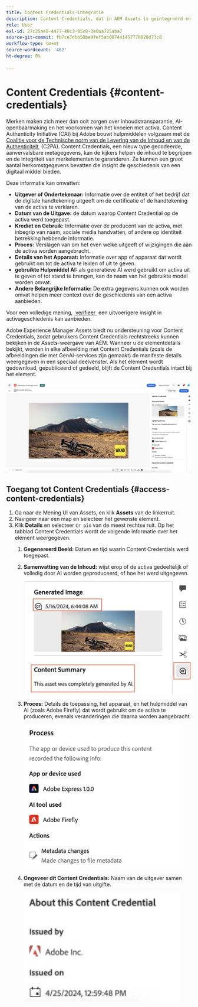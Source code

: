 ```yaml
---
title: Content Credentials-integratie
description: Content Credentials, dat in AEM Assets is geïntegreerd en in de Assets View is opgenomen, kan context bieden in de geschiedenis van een middel, zoals hoe het is gemaakt en wie er bij het maken betrokken was. Net als een voedingswaarde-label voor digitale inhoud kan Content Credentials helpen de transparantie te vergroten en vertrouwen te kweken bij het publiek.
role: User
exl-id: 27c25ae0-4477-40c3-85c8-3e0aa725aba7
source-git-commit: fb7ce7dbb58be9fef5ab087441457770828d73c8
workflow-type: tm+mt
source-wordcount: '462'
ht-degree: 0%

---
```


# Content Credentials {#content-credentials}

Merken maken zich meer dan ooit zorgen over inhoudstransparantie, AI-openbaarmaking en het voorkomen van het knoeien met activa. Content Authenticity Initiative (CAI) bij Adobe bouwt hulpmiddelen volgzaam met de [&#x200B; Coalitie voor de Technische norm van de Levering van de Inhoud en van de Authenticiteit &#x200B;](https://c2pa.org/specifications/specifications/1.1/specs/C2PA_Specification.html#_trust_model) (C2PA). Content Credentials, een nieuw type gecodeerde, aanvervalsbare metagegevens, kan de kijkers helpen de inhoud te begrijpen en de integriteit van merkelementen te garanderen. Ze kunnen een groot aantal herkomstgegevens bevatten die insight de geschiedenis van een digitaal middel bieden.

Deze informatie kan omvatten:

* **Uitgever of Ondertekenaar:** Informatie over de entiteit of het bedrijf dat de digitale handtekening uitgeeft om de certificatie of de handtekening van de activa te verklaren.
* **Datum van de Uitgave:** de datum waarop Content Credential op de activa werd toegepast.
* **Krediet en Gebruik:** Informatie over de producent van de activa, met inbegrip van naam, sociale media handvatten, of andere op identiteit betrekking hebbende informatie.
* **Proces:** Verslagen van om het even welke uitgeeft of wijzigingen die aan de activa worden aangebracht.
* **Details van het Apparaat:** Informatie over app of apparaat dat wordt gebruikt om tot de activa te leiden of uit te geven.
* **gebruikte Hulpmiddel AI:** als generatieve AI werd gebruikt om activa uit te geven of tot stand te brengen, kan de naam van het gebruikte model worden omvat.
* **Andere Belangrijke Informatie:** De extra gegevens kunnen ook worden omvat helpen meer context over de geschiedenis van een activa aanbieden.

Voor een volledige mening, [&#x200B; verifieer &#x200B;](https://contentcredentials.org/verify) een uitvoerigere insight in activageschiedenis kan aanbieden.

Adobe Experience Manager Assets biedt nu ondersteuning voor Content Credentials, zodat gebruikers Content Credentials rechtstreeks kunnen bekijken in de Assets-weergave van AEM. Wanneer u de elementdetails bekijkt, worden in elke afbeelding met Content Credentials (zoals de afbeeldingen die met GenAI-services zijn gemaakt) de manifeste details weergegeven in een speciaal deelvenster. Als het element wordt gedownload, gepubliceerd of gedeeld, blijft de Content Credentials intact bij het element.

![&#x200B; activa &#x200B;](/help/assets/assets/content-credentials.png)

## Toegang tot Content Credentials {#access-content-credentials}

1. Ga naar de Mening UI van Assets, en klik **Assets** van de linkerruit.
1. Navigeer naar een map en selecteer het gewenste element.
1. Klik **Details** en selecteer `Cr pin` van de meest rechtse ruit. Op het tabblad Content Credentials wordt de volgende informatie over het element weergegeven.
   1. **Gegenereerd Beeld:** Datum en tijd waarin Content Credentials werd toegepast.
   1. **Samenvatting van de Inhoud:** wijst erop of de activa gedeeltelijk of volledig door AI worden geproduceerd, of hoe het werd uitgegeven.

      ![&#x200B; inhoudsgeloofsbrieven &#x200B;](/help/assets/assets/content-credentials1.png)
   1. **Proces:** Details de toepassing, het apparaat, en het hulpmiddel van AI (zoals Adobe Firefly) dat wordt gebruikt om de activa te produceren, evenals veranderingen die daarna worden aangebracht.

      ![&#x200B; proces &#x200B;](/help/assets/assets/CR-Process.png)
   1. **Ongeveer dit Content Credentials:** Naam van de uitgever samen met de datum en de tijd van uitgifte.

      ![&#x200B; uitgever &#x200B;](/help/assets/assets/CR-issuer.png)

